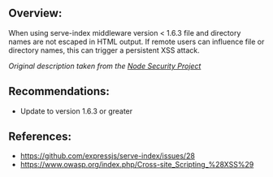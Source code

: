 ## Overview:

When using serve-index middleware version < 1.6.3 file and directory names are not escaped in HTML output. If remote users can influence file or directory names, this can trigger a persistent XSS attack.

_Original description taken from the [Node Security Project](https://nodesecurity.io/)_

## Recommendations:

  * Update to version 1.6.3 or greater

## References:
- https://github.com/expressjs/serve-index/issues/28
- https://www.owasp.org/index.php/Cross-site_Scripting_%28XSS%29
